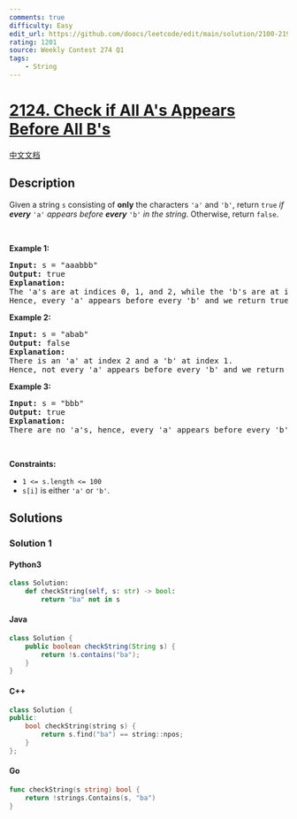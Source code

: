 ```yaml
---
comments: true
difficulty: Easy
edit_url: https://github.com/doocs/leetcode/edit/main/solution/2100-2199/2124.Check%20if%20All%20A%27s%20Appears%20Before%20All%20B%27s/README_EN.md
rating: 1201
source: Weekly Contest 274 Q1
tags:
    - String
---
```


<!-- problem:start -->

# [2124. Check if All A's Appears Before All B's](https://leetcode.com/problems/check-if-all-as-appears-before-all-bs)

[中文文档](/solution/2100-2199/2124.Check%20if%20All%20A%27s%20Appears%20Before%20All%20B%27s/README.md)

## Description

<!-- description:start -->

<p>Given a string <code>s</code> consisting of <strong>only</strong> the characters <code>&#39;a&#39;</code> and <code>&#39;b&#39;</code>, return <code>true</code> <em>if <strong>every</strong> </em><code>&#39;a&#39;</code> <em>appears before <strong>every</strong> </em><code>&#39;b&#39;</code><em> in the string</em>. Otherwise, return <code>false</code>.</p>

<p>&nbsp;</p>
<p><strong class="example">Example 1:</strong></p>

<pre>
<strong>Input:</strong> s = &quot;aaabbb&quot;
<strong>Output:</strong> true
<strong>Explanation:</strong>
The &#39;a&#39;s are at indices 0, 1, and 2, while the &#39;b&#39;s are at indices 3, 4, and 5.
Hence, every &#39;a&#39; appears before every &#39;b&#39; and we return true.
</pre>

<p><strong class="example">Example 2:</strong></p>

<pre>
<strong>Input:</strong> s = &quot;abab&quot;
<strong>Output:</strong> false
<strong>Explanation:</strong>
There is an &#39;a&#39; at index 2 and a &#39;b&#39; at index 1.
Hence, not every &#39;a&#39; appears before every &#39;b&#39; and we return false.
</pre>

<p><strong class="example">Example 3:</strong></p>

<pre>
<strong>Input:</strong> s = &quot;bbb&quot;
<strong>Output:</strong> true
<strong>Explanation:</strong>
There are no &#39;a&#39;s, hence, every &#39;a&#39; appears before every &#39;b&#39; and we return true.
</pre>

<p>&nbsp;</p>
<p><strong>Constraints:</strong></p>

<ul>
	<li><code>1 &lt;= s.length &lt;= 100</code></li>
	<li><code>s[i]</code> is either <code>&#39;a&#39;</code> or <code>&#39;b&#39;</code>.</li>
</ul>

<!-- description:end -->

## Solutions

<!-- solution:start -->

### Solution 1

<!-- tabs:start -->

#### Python3

```python
class Solution:
    def checkString(self, s: str) -> bool:
        return "ba" not in s
```

#### Java

```java
class Solution {
    public boolean checkString(String s) {
        return !s.contains("ba");
    }
}
```

#### C++

```cpp
class Solution {
public:
    bool checkString(string s) {
        return s.find("ba") == string::npos;
    }
};
```

#### Go

```go
func checkString(s string) bool {
	return !strings.Contains(s, "ba")
}
```

<!-- tabs:end -->

<!-- solution:end -->

<!-- problem:end -->
